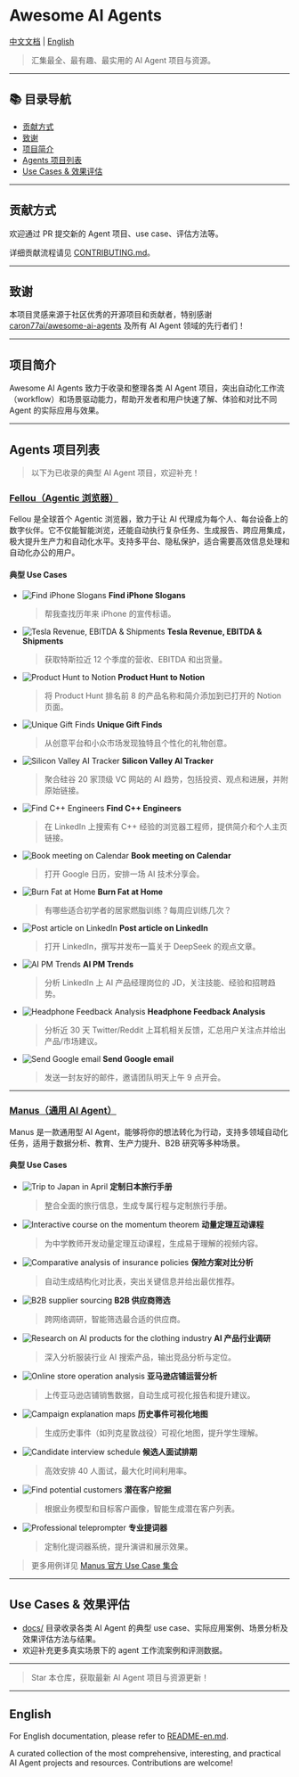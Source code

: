 # Awesome AI Agents

[中文文档](./README-zh.md) | [English](./README-en.md)

> 汇集最全、最有趣、最实用的 AI Agent 项目与资源。

---

## 📚 目录导航

- [贡献方式](#贡献方式)
- [致谢](#致谢)
- [项目简介](#项目简介)
- [Agents 项目列表](#agents-项目列表)
- [Use Cases & 效果评估](#use-cases--效果评估)

---

## 贡献方式

欢迎通过 PR 提交新的 Agent 项目、use case、评估方法等。

详细贡献流程请见 [CONTRIBUTING.md](./CONTRIBUTING.md)。

---

## 致谢

本项目灵感来源于社区优秀的开源项目和贡献者，特别感谢 [caron77ai/awesome-ai-agents](https://github.com/Caron77ai/awesome-ai-agents) 及所有 AI Agent 领域的先行者们！

---

## 项目简介

Awesome AI Agents 致力于收录和整理各类 AI Agent 项目，突出自动化工作流（workflow）和场景驱动能力，帮助开发者和用户快速了解、体验和对比不同 Agent 的实际应用与效果。

---

## Agents 项目列表

> 以下为已收录的典型 AI Agent 项目，欢迎补充！

### [Fellou（Agentic 浏览器）](https://fellou.ai/)
Fellou 是全球首个 Agentic 浏览器，致力于让 AI 代理成为每个人、每台设备上的数字伙伴。它不仅能智能浏览，还能自动执行复杂任务、生成报告、跨应用集成，极大提升生产力和自动化水平。支持多平台、隐私保护，适合需要高效信息处理和自动化办公的用户。

#### 典型 Use Cases

- ![Find iPhone Slogans](./agents/fellou/images/find-iphone-slogans.png)
  **Find iPhone Slogans**
  > 帮我查找历年来 iPhone 的宣传标语。

- ![Tesla Revenue, EBITDA & Shipments](./agents/fellou/images/tesla-revenue-ebitda-shipments.png)
  **Tesla Revenue, EBITDA & Shipments**
  > 获取特斯拉近 12 个季度的营收、EBITDA 和出货量。

- ![Product Hunt to Notion](./agents/fellou/images/product-hunt-to-notion.png)
  **Product Hunt to Notion**
  > 将 Product Hunt 排名前 8 的产品名称和简介添加到已打开的 Notion 页面。

- ![Unique Gift Finds](./agents/fellou/images/unique-gift-finds.png)
  **Unique Gift Finds**
  > 从创意平台和小众市场发现独特且个性化的礼物创意。

- ![Silicon Valley AI Tracker](./agents/fellou/images/silicon-valley-ai-tracker.png)
  **Silicon Valley AI Tracker**
  > 聚合硅谷 20 家顶级 VC 网站的 AI 趋势，包括投资、观点和进展，并附原始链接。

- ![Find C++ Engineers](./agents/fellou/images/find-cpp-engineers.png)
  **Find C++ Engineers**
  > 在 LinkedIn 上搜索有 C++ 经验的浏览器工程师，提供简介和个人主页链接。

- ![Book meeting on Calendar](./agents/fellou/images/book-meeting-on-calendar.png)
  **Book meeting on Calendar**
  > 打开 Google 日历，安排一场 AI 技术分享会。

- ![Burn Fat at Home](./agents/fellou/images/burn-fat-at-home.png)
  **Burn Fat at Home**
  > 有哪些适合初学者的居家燃脂训练？每周应训练几次？

- ![Post article on LinkedIn](./agents/fellou/images/post-article-on-linkedin.png)
  **Post article on LinkedIn**
  > 打开 LinkedIn，撰写并发布一篇关于 DeepSeek 的观点文章。

- ![AI PM Trends](./agents/fellou/images/ai-pm-trends.png)
  **AI PM Trends**
  > 分析 LinkedIn 上 AI 产品经理岗位的 JD，关注技能、经验和招聘趋势。

- ![Headphone Feedback Analysis](./agents/fellou/images/headphone-feedback-analysis.png)
  **Headphone Feedback Analysis**
  > 分析近 30 天 Twitter/Reddit 上耳机相关反馈，汇总用户关注点并给出产品/市场建议。

- ![Send Google email](./agents/fellou/images/send-google-email.png)
  **Send Google email**
  > 发送一封友好的邮件，邀请团队明天上午 9 点开会。

---

### [Manus（通用 AI Agent）](https://manus.im/usecase-official-collection)
Manus 是一款通用型 AI Agent，能够将你的想法转化为行动，支持多领域自动化任务，适用于数据分析、教育、生产力提升、B2B 研究等多种场景。

#### 典型 Use Cases

- ![Trip to Japan in April](./agents/manus/images/trip-to-japan-in-april.webp)
  **定制日本旅行手册**
  > 整合全面的旅行信息，生成专属行程与定制旅行手册。

- ![Interactive course on the momentum theorem](./agents/manus/images/interactive-course-momentum-theorem.webp)
  **动量定理互动课程**
  > 为中学教师开发动量定理互动课程，生成易于理解的视频内容。

- ![Comparative analysis of insurance policies](./agents/manus/images/comparative-analysis-insurance-policies.webp)
  **保险方案对比分析**
  > 自动生成结构化对比表，突出关键信息并给出最优推荐。

- ![B2B supplier sourcing](./agents/manus/images/b2b-supplier-sourcing.webp)
  **B2B 供应商筛选**
  > 跨网络调研，智能筛选最合适的供应商。

- ![Research on AI products for the clothing industry](./agents/manus/images/research-ai-products-clothing-industry.webp)
  **AI 产品行业调研**
  > 深入分析服装行业 AI 搜索产品，输出竞品分析与定位。

- ![Online store operation analysis](./agents/manus/images/online-store-operation-analysis.webp)
  **亚马逊店铺运营分析**
  > 上传亚马逊店铺销售数据，自动生成可视化报告和提升建议。

- ![Campaign explanation maps](./agents/manus/images/campaign-explanation-maps.webp)
  **历史事件可视化地图**
  > 生成历史事件（如列克星敦战役）可视化地图，提升学生理解。

- ![Candidate interview schedule](./agents/manus/images/candidate-interview-schedule.webp)
  **候选人面试排期**
  > 高效安排 40 人面试，最大化时间利用率。

- ![Find potential customers](./agents/manus/images/find-potential-customers.webp)
  **潜在客户挖掘**
  > 根据业务模型和目标客户画像，智能生成潜在客户列表。

- ![Professional teleprompter](./agents/manus/images/professional-teleprompter.webp)
  **专业提词器**
  > 定制化提词器系统，提升演讲和展示效果。

> 更多用例详见 [Manus 官方 Use Case 集合](https://manus.im/usecase-official-collection)

---

## Use Cases & 效果评估

- [docs/](./docs/) 目录收录各类 AI Agent 的典型 use case、实际应用案例、场景分析及效果评估方法与结果。
- 欢迎补充更多真实场景下的 agent 工作流案例和评测数据。

---

> Star 本仓库，获取最新 AI Agent 项目与资源更新！

---

## English

For English documentation, please refer to [README-en.md](./README-en.md).

A curated collection of the most comprehensive, interesting, and practical AI Agent projects and resources. Contributions are welcome! 